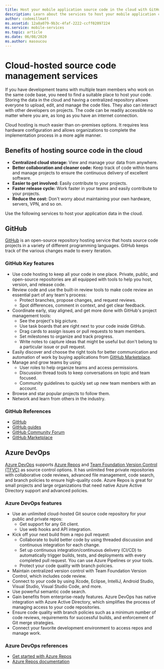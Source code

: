 ```yaml
---
title: Host your mobile application source code in the cloud with GitHub and Azure DevOps
description: Learn about the services to host your mobile application code in the cloud with Microsoft services.
author: codemillmatt
ms.assetid: 12a8a079-9b3c-4faf-2222-ccff02097224
ms.service: mobile-services
ms.topic: article
ms.date: 06/08/2020
ms.author: masoucou
---
```


# Cloud-hosted source code management services

If you have development teams with multiple team members who work on the same code base, you need to find a suitable place to host your code. Storing the data in the cloud and having a centralized repository allows everyone to upload, edit, and manage the code files. They also can interact with other developers on projects. The code can be readily accessible no matter where you are, as long as you have an internet connection.

Cloud hosting is much easier than on-premises options. It requires less hardware configuration and allows organizations to complete the implementation process in a more agile manner.

## Benefits of hosting source code in the cloud

- **Centralized cloud storage:** View and manage your data from anywhere.
- **Better collaboration and cleaner code:** Keep track of code within teams and manage projects to ensure the continuous delivery of excellent software.
- **Easier to get involved:** Easily contribute to your projects.
- **Faster release cycle:** Work faster in your teams and easily contribute to your projects.
- **Reduce the cost:** Don't worry about maintaining your own hardware, servers, VPN, and so on.

Use the following services to host your application data in the cloud.

## GitHub

[GitHub](https://github.com/) is an open-source repository hosting service that hosts source code projects in a variety of different programming languages. GitHub keeps track of the various changes made to every iteration.

### GitHub Key features

- Use code hosting to keep all your code in one place. Private, public, and open-source repositories are all equipped with tools to help you host, version, and release code.
- Review code and use the built-in review tools to make code review an essential part of any team's process:
  - Protect branches, propose changes, and request reviews.
  - Spot differences, comment in context, and get clear feedback.
- Coordinate early, stay aligned, and get more done with GitHub's project management tools:
  - See the project's big picture.
  - Use task boards that are right next to your code inside GitHub.
  - Drag cards to assign issues or pull requests to team members.
  - Set milestones to organize and track progress.
  - Write notes to capture ideas that might be useful but don't belong to a particular issue or pull request.
- Easily discover and choose the right tools for better communication and automation of work by buying applications from [GitHub Marketplace](https://github.com/marketplace).
- Manage and grow teams by using: 
  - User roles to help organize teams and access permissions.
  - Discussion thread tools to keep conversations on topic and team focused.
  - Community guidelines to quickly set up new team members with an account.
- Browse and star popular projects to follow them.
- Network and learn from others in the industry.

### GitHub References

- [GitHub](https://github.com/)
- [GitHub guides](https://guides.github.com/)
- [GitHub Community Forum](https://github.community/)
- [GitHub Marketplace](https://github.com/marketplace)

## Azure DevOps

[Azure DevOps](https://azure.microsoft.com/services/devops/) supports [Azure Repos](https://azure.microsoft.com/services/devops/repos/) and [Team Foundation Version Control (TFVC)](https://docs.microsoft.com/azure/devops/repos/tfvc/index?view=azure-devops) as source control options. It has unlimited free private repositories with collaborative code reviews, advanced file management, code search, and branch policies to ensure high-quality code. Azure Repos is great for small projects and large organizations that need native Azure Active Directory support and advanced policies.

### Azure DevOps features

- Use an unlimited cloud-hosted Git source code repository for your public and private repos:
  - Get support for any Git client.
  - Use web hooks and API integration.
- Kick off your next build from a repo pull request:
  - Collaborate to build better code by using threaded discussion and continuous integration for each change.
  - Set up continuous integration/continuous delivery (CI/CD) to automatically trigger builds, tests, and deployments with every completed pull request. You can use Azure Pipelines or your tools.
  - Protect your code quality with branch policies.
- Maintain centralized version control with Team Foundation Version Control, which includes code review.
- Connect to your code by using Xcode, Eclipse, IntelliJ, Android Studio, Visual Studio, Visual Studio Code, and more.
- Use powerful semantic code search.
- Gain benefits from enterprise-ready features. Azure DevOps has native integration with Azure Active Directory, which simplifies the process of managing access to your code repositories.
- Ensure code quality with branch policies such as a minimum number of code reviews, requirements for successful builds, and enforcement of Git merge strategies.
- Connect your favorite development environment to access repos and manage work.

### Azure DevOps references

- [Get started with Azure Repos](https://azure.microsoft.com/services/devops/repos/) 
- [Azure Repos documentation](/azure/devops/repos/?view=azure-devops)
